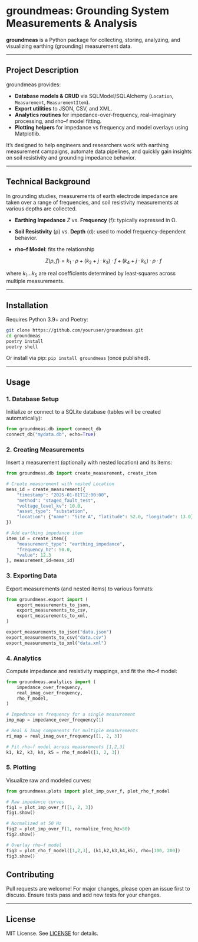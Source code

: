 # groundmeas: Grounding System Measurements & Analysis

**groundmeas** is a Python package for collecting, storing, analyzing, and visualizing earthing (grounding) measurement data.

---

## Project Description

groundmeas provides:

* **Database models & CRUD** via SQLModel/SQLAlchemy (`Location`, `Measurement`, `MeasurementItem`).
* **Export utilities** to JSON, CSV, and XML.
* **Analytics routines** for impedance-over-frequency, real–imaginary processing, and rho–f model fitting.
* **Plotting helpers** for impedance vs frequency and model overlays using Matplotlib.

It’s designed to help engineers and researchers work with earthing measurement campaigns, automate data pipelines, and quickly gain insights on soil resistivity and grounding impedance behavior.

---

## Technical Background

In grounding studies, measurements of earth electrode impedance are taken over a range of frequencies, and soil resistivity measurements at various depths are collected.

* **Earthing Impedance** $Z$ vs. **Frequency** (f): typically expressed in Ω.
* **Soil Resistivity** (ρ) vs. **Depth** (d): used to model frequency‑dependent behavior.
* **rho–f Model**: fits the relationship

  $$
  Z(ρ, f) = k_1·ρ + (k_2 + j·k_3)·f + (k_4 + j·k_5)·ρ·f
  $$

where $k_1…k_5$ are real coefficients determined by least‑squares across multiple measurements.

---

## Installation

Requires Python 3.9+ and Poetry:

```bash
git clone https://github.com/youruser/groundmeas.git
cd groundmeas
poetry install
poetry shell
```

Or install via pip: `pip install groundmeas` (once published).

---

## Usage

### 1. Database Setup

Initialize or connect to a SQLite database (tables will be created automatically):

```python
from groundmeas.db import connect_db
connect_db("mydata.db", echo=True)
```

### 2. Creating Measurements

Insert a measurement (optionally with nested location) and its items:

```python
from groundmeas.db import create_measurement, create_item

# Create measurement with nested Location
meas_id = create_measurement({
    "timestamp": "2025-01-01T12:00:00",
    "method": "staged_fault_test",
    "voltage_level_kv": 10.0,
    "asset_type": "substation",
    "location": {"name": "Site A", "latitude": 52.0, "longitude": 13.0},
})

# Add earthing impedance item
item_id = create_item({
    "measurement_type": "earthing_impedance",
    "frequency_hz": 50.0,
    "value": 12.3
}, measurement_id=meas_id)
```

### 3. Exporting Data

Export measurements (and nested items) to various formats:

```python
from groundmeas.export import (
    export_measurements_to_json,
    export_measurements_to_csv,
    export_measurements_to_xml,
)

export_measurements_to_json("data.json")
export_measurements_to_csv("data.csv")
export_measurements_to_xml("data.xml")
```

### 4. Analytics

Compute impedance and resistivity mappings, and fit the rho–f model:

```python
from groundmeas.analytics import (
    impedance_over_frequency,
    real_imag_over_frequency,
    rho_f_model,
)

# Impedance vs frequency for a single measurement
imp_map = impedance_over_frequency(1)

# Real & Imag components for multiple measurements
ri_map = real_imag_over_frequency([1, 2, 3])

# Fit rho–f model across measurements [1,2,3]
k1, k2, k3, k4, k5 = rho_f_model([1, 2, 3])
```

### 5. Plotting

Visualize raw and modeled curves:

```python
from groundmeas.plots import plot_imp_over_f, plot_rho_f_model

# Raw impedance curves
fig1 = plot_imp_over_f([1, 2, 3])
fig1.show()

# Normalized at 50 Hz
fig2 = plot_imp_over_f(1, normalize_freq_hz=50)
fig2.show()

# Overlay rho–f model
fig3 = plot_rho_f_model([1,2,3], (k1,k2,k3,k4,k5), rho=[100, 200])
fig3.show()
```

## Contributing

Pull requests are welcome!
For major changes, please open an issue first to discuss.
Ensure tests pass and add new tests for your changes.

---

## License

MIT License. See [LICENSE](LICENSE) for details.
